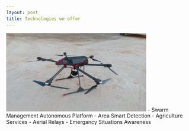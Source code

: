 ```yaml
---
layout: post
title: Technologies we offer
---
```




<img src="./images/IMG_20201223_163654.jpg" alt="Project Image" style="width: 75%; height: auto;">
- Swarm Management Autonomous Platform
- Area Smart Detection
- Agriculture Services
- Aerial Relays
- Emergancy Situations Awareness
